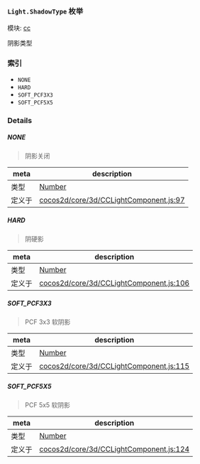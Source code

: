 ### `Light.ShadowType` 枚举



模块: [cc](../modules/cc.md)


阴影类型


### 索引
  - `NONE`
  - `HARD`
  - `SOFT_PCF3X3`
  - `SOFT_PCF5X5`

### Details


##### NONE

> 阴影关闭

| meta | description |
|------|-------------|
| 类型 | <a href="https://developer.mozilla.org/en/JavaScript/Reference/Global_Objects/Number" class="crosslink external" target="_blank">Number</a> |
| 定义于 | [cocos2d/core/3d/CCLightComponent.js:97](https://github.com/cocos-creator/engine/blob/f7d50d63228ec3047fe054a2d1e1535e90da2bd1/cocos2d/core/3d/CCLightComponent.js#L97) |



##### HARD

> 阴硬影

| meta | description |
|------|-------------|
| 类型 | <a href="https://developer.mozilla.org/en/JavaScript/Reference/Global_Objects/Number" class="crosslink external" target="_blank">Number</a> |
| 定义于 | [cocos2d/core/3d/CCLightComponent.js:106](https://github.com/cocos-creator/engine/blob/f7d50d63228ec3047fe054a2d1e1535e90da2bd1/cocos2d/core/3d/CCLightComponent.js#L106) |



##### SOFT_PCF3X3

> PCF 3x3 软阴影

| meta | description |
|------|-------------|
| 类型 | <a href="https://developer.mozilla.org/en/JavaScript/Reference/Global_Objects/Number" class="crosslink external" target="_blank">Number</a> |
| 定义于 | [cocos2d/core/3d/CCLightComponent.js:115](https://github.com/cocos-creator/engine/blob/f7d50d63228ec3047fe054a2d1e1535e90da2bd1/cocos2d/core/3d/CCLightComponent.js#L115) |



##### SOFT_PCF5X5

> PCF 5x5 软阴影

| meta | description |
|------|-------------|
| 类型 | <a href="https://developer.mozilla.org/en/JavaScript/Reference/Global_Objects/Number" class="crosslink external" target="_blank">Number</a> |
| 定义于 | [cocos2d/core/3d/CCLightComponent.js:124](https://github.com/cocos-creator/engine/blob/f7d50d63228ec3047fe054a2d1e1535e90da2bd1/cocos2d/core/3d/CCLightComponent.js#L124) |


